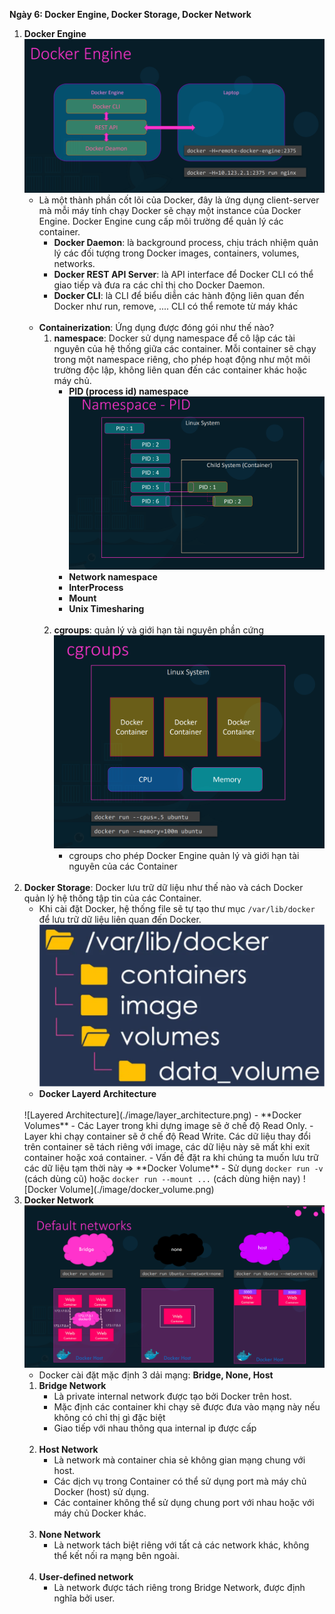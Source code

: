 **Ngày 6: Docker Engine, Docker Storage, Docker Network**

1. **Docker Engine**
    ![Docker Engine](./image/docker_engine.png)
    - Là một thành phần cốt lõi của Docker, đây là ứng dụng client-server mà mỗi máy tính chạy Docker sẽ chạy một instance của Docker Engine. Docker Engine cung cấp môi trường để quản lý các container. 
        - **Docker Daemon**: là background process, chịu trách nhiệm quản lý các đối tượng trong Docker images, containers, volumes, networks.
        - **Docker REST API Server**: là API interface để Docker CLI có thể giao tiếp và đưa ra các chỉ thị cho Docker Daemon.
        - **Docker CLI**: là CLI để biểu diễn các hành động liên quan đến Docker như run, remove, .... CLI có thể remote từ máy khác
        <br>
    - **Containerization**: Ứng dụng được đóng gói như thế nào?
        1. **namespace**: Docker sử dụng namespace để cô lập các tài nguyên của hệ thống giữa các container. Mỗi container sẽ chạy trong một namespace riêng, cho phép hoạt động như một môi trường độc lập, không liên quan đến các container khác hoặc máy chủ.
            - **PID (process id) namespace**
            ![PID namespace](./image/namespace_PID.png)
            - **Network namespace**
            - **InterProcess**
            - **Mount**
            - **Unix Timesharing**
            <br>
        2. **cgroups**: quản lý và giới hạn tài nguyên phần cứng
            ![cgroups](./image/cgroups.png)
            - cgroups cho phép Docker Engine quản lý và giới hạn tài nguyên của các Container
            <br>
2. **Docker Storage**: Docker lưu trữ dữ liệu như thế nào và cách Docker quản lý hệ thống tập tin của các Container.
    - Khi cài đặt Docker, hệ thống file sẽ tự tạo thư mục <code>/var/lib/docker</code> để lưu trữ dữ liệu liên quan đến Docker.
    ![docker folder](/image/var_lib_docker.png)
    - **Docker Layerd Architecture**
    <br>
    ![Layered Architecture](./image/layer_architecture.png)
    - **Docker Volumes** 
        - Các Layer trong khi dựng image sẽ ở chế độ Read Only.
        - Layer khi chạy container sẽ ở chế độ Read Write. Các dữ liệu thay đổi trên container sẽ tách riêng với image, các dữ liệu này sẽ mất khi exit container hoặc xoá container.
        - Vấn đề đặt ra khi chúng ta muốn lưu trữ các dữ liệu tạm thời này => **Docker Volume**
        - Sử dụng <code>docker run -v</code> (cách dùng cũ) hoặc <code>docker run --mount ...</code> (cách dùng hiện nay)
    ![Docker Volume](./image/docker_volume.png)
    <br>
3. **Docker Network**  
    ![Docker Network](./image/docker_network.png)
    - Docker cài đặt mặc định 3 dải mạng: **Bridge, None, Host** 
    1. **Bridge Network**
        - Là private internal network được tạo bởi Docker trên host.
        - Mặc định các container khi chạy sẽ được đưa vào mạng này nếu không có chỉ thị gì đặc biệt
        - Giao tiếp với nhau thông qua internal ip được cấp
        <br>
    2. **Host Network**
        - Là network mà container chia sẻ không gian mạng chung với host.
        - Các dịch vụ trong Container có thể sử dụng port mà máy chủ Docker (host) sử dụng.
        - Các container không thể sử dụng chung port với nhau hoặc với máy chủ Docker khác.
        <br>
    3. **None Network**
        - Là network tách biệt riêng với tất cả các network khác, không thể kết nối ra mạng bên ngoài.
        <br>
    4. **User-defined network**
        - Là network được tách riêng trong Bridge Network, được định nghĩa bởi user.
        <br>

        
    
        
        
        
        
    
    

        
    